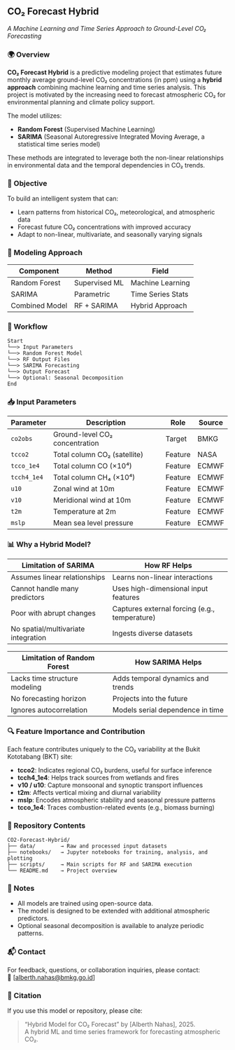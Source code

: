 ## CO₂ Forecast Hybrid

*A Machine Learning and Time Series Approach to Ground-Level CO₂ Forecasting*

### 🌍 Overview

**CO₂ Forecast Hybrid** is a predictive modeling project that estimates future monthly average ground-level CO₂ concentrations (in ppm) using a **hybrid approach** combining machine learning and time series analysis. This project is motivated by the increasing need to forecast atmospheric CO₂ for environmental planning and climate policy support.

The model utilizes:
- **Random Forest** (Supervised Machine Learning)
- **SARIMA** (Seasonal Autoregressive Integrated Moving Average, a statistical time series model)

These methods are integrated to leverage both the non-linear relationships in environmental data and the temporal dependencies in CO₂ trends.  
### 🎯 Objective

To build an intelligent system that can:
- Learn patterns from historical CO₂, meteorological, and atmospheric data
- Forecast future CO₂ concentrations with improved accuracy
- Adapt to non-linear, multivariate, and seasonally varying signals


### 🧠 Modeling Approach

| Component       | Method        | Field             |
|----------------|---------------|-------------------|
| Random Forest  | Supervised ML | Machine Learning  |
| SARIMA         | Parametric    | Time Series Stats |
| Combined Model | RF + SARIMA   | Hybrid Approach   |


### 🔁 Workflow

```text
Start
└──> Input Parameters
└──> Random Forest Model
└──> RF Output Files
└──> SARIMA Forecasting
└──> Output Forecast
└──> Optional: Seasonal Decomposition
End
```


### 📥 Input Parameters

| Parameter   | Description                          | Role    | Source   |
|-------------|--------------------------------------|---------|----------|
| `co2obs`    | Ground-level CO₂ concentration       | Target  | BMKG     |
| `tcco2`     | Total column CO₂ (satellite)         | Feature | NASA     |
| `tcco_1e4`  | Total column CO (×10⁴)               | Feature | ECMWF    |
| `tcch4_1e4` | Total column CH₄ (×10⁴)              | Feature | ECMWF    |
| `u10`       | Zonal wind at 10m                    | Feature | ECMWF    |
| `v10`       | Meridional wind at 10m               | Feature | ECMWF    |
| `t2m`       | Temperature at 2m                    | Feature | ECMWF    |
| `mslp`      | Mean sea level pressure              | Feature | ECMWF    |



### 📊 Why a Hybrid Model?

| Limitation of SARIMA                          | How RF Helps                                   |
|-----------------------------------------------|-------------------------------------------------|
| Assumes linear relationships                  | Learns non-linear interactions                 |
| Cannot handle many predictors                 | Uses high-dimensional input features           |
| Poor with abrupt changes                      | Captures external forcing (e.g., temperature)  |
| No spatial/multivariate integration           | Ingests diverse datasets                       |

| Limitation of Random Forest                   | How SARIMA Helps                               |
|-----------------------------------------------|-------------------------------------------------|
| Lacks time structure modeling                 | Adds temporal dynamics and trends              |
| No forecasting horizon                        | Projects into the future                       |
| Ignores autocorrelation                       | Models serial dependence in time               |



### 🔍 Feature Importance and Contribution

Each feature contributes uniquely to the CO₂ variability at the Bukit Kototabang (BKT) site:

- **tcco2**: Indicates regional CO₂ burdens, useful for surface inference
- **tcch4_1e4**: Helps track sources from wetlands and fires
- **v10 / u10**: Capture monsoonal and synoptic transport influences
- **t2m**: Affects vertical mixing and diurnal variability
- **mslp**: Encodes atmospheric stability and seasonal pressure patterns
- **tcco_1e4**: Traces combustion-related events (e.g., biomass burning)



### 📁 Repository Contents


```text
CO2-Forecast-Hybrid/
├── data/        → Raw and processed input datasets
├── notebooks/   → Jupyter notebooks for training, analysis, and plotting
├── scripts/     → Main scripts for RF and SARIMA execution
└── README.md    → Project overview
```



### 📌 Notes

- All models are trained using open-source data.
- The model is designed to be extended with additional atmospheric predictors.
- Optional seasonal decomposition is available to analyze periodic patterns.




### 📬 Contact

For feedback, questions, or collaboration inquiries, please contact:  
📧 [alberth.nahas@bmkg.go.id]



### 📢 Citation

If you use this model or repository, please cite:

> “Hybrid Model for CO₂ Forecast” by [Alberth Nahas], 2025.  
> A hybrid ML and time series framework for forecasting atmospheric CO₂.

